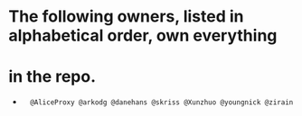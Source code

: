 # The following owners, listed in alphabetical order, own everything
# in the repo.
*       @AliceProxy @arkodg @danehans @skriss @Xunzhuo @youngnick @zirain
